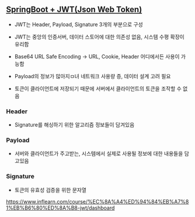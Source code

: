## [SpringBoot + JWT(Json Web Token)](https://www.inflearn.com/course/%EC%8A%A4%ED%94%84%EB%A7%81%EB%B6%80%ED%8A%B8-jwt/dashboard)
- JWT는 Header, Payload, Signature 3개의 부분으로 구성
- JWT는 중앙의 인증서버, 데이터 스토어에 대한 의존성 없음, 시스템 수평 확장이 유리함
- Base64 URL Safe Encoding -> URL, Cookie, Header 어디에서든 사용이 가능함

- Payload의 정보가 많아지ㅁ녀 네트워크 사용량 증, 데이터 설계 고려 필요
- 토큰이 클라이언트에 저장되기 때문에 서버에서 클라이언트의 토큰을 조작할 수 없음

### Header
- Signature를 해싱하기 위한 알고리즘 정보들이 담겨있음

### Payload
- 서버와 클라이언트가 주고받는, 시스템에서 실제로 사용될 정보에 대한 내용들을 담고있음

### Signature
- 토큰의 유효성 검증을 위한 문자열




https://www.inflearn.com/course/%EC%8A%A4%ED%94%84%EB%A7%81%EB%B6%80%ED%8A%B8-jwt/dashboard